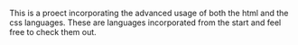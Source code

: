 This is a proect incorporating the advanced usage of both the html and the css languages. 
These are languages incorporated from the start and feel free to check them out.